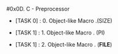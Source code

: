 #0x0D. C - Preprocessor


- [TASK 0] : 0. Object-like Macro .(SIZE)

- [TASK 1] : 1. Object-like Macro . (PI)

- [TASK 1] : 2. Object-like Macro . (__FILE__)